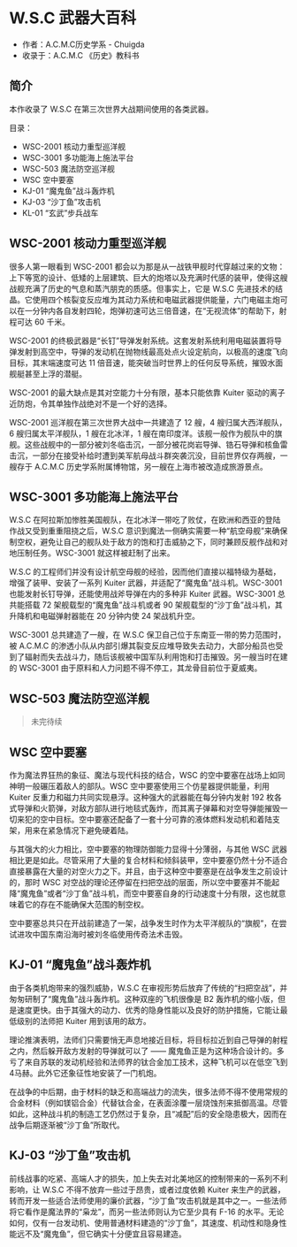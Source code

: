 # W.S.C 武器大百科

- 作者：A.C.M.C历史学系 - Chuigda
- 收录于：A.C.M.C 《历史》教科书

## 简介
本作收录了 W.S.C 在第三次世界大战期间使用的各类武器。

目录：
- WSC-2001 核动力重型巡洋舰
- WSC-3001 多功能海上施法平台
- WSC-503 魔法防空巡洋舰
- WSC 空中要塞
- KJ-01 “魔鬼鱼”战斗轰炸机
- KJ-03 “沙丁鱼”攻击机
- KL-01 “玄武”步兵战车

## WSC-2001 核动力重型巡洋舰
很多人第一眼看到 WSC-2001 都会以为那是从一战铁甲舰时代穿越过来的文物：上下等宽的设计、低矮的上层建筑、巨大的炮塔以及充满时代感的装甲，使得这艘战舰充满了历史的气息和蒸汽朋克的质感。但事实上，它是 W.S.C 先进技术的结晶。它使用四个核裂变反应堆为其动力系统和电磁武器提供能量，六门电磁主炮可以在一分钟内各自发射四轮，炮弹初速可达三倍音速，在“无视流体”的帮助下，射程可达 60 千米。

WSC-2001 的终极武器是“长钉”导弹发射系统。这套发射系统利用电磁装置将导弹发射到高空中，导弹的发动机在抛物线最高处点火设定航向，以极高的速度飞向目标，其末端速度可达 11 倍音速，能突破当时世界上的任何反导系统，摧毁水面舰艇甚至上浮的潜艇。

WSC-2001 的最大缺点是其对空能力十分有限，基本只能依靠 Kuiter 驱动的离子近防炮，令其单独作战绝对不是一个好的选择。

WSC-2001 巡洋舰在第三次世界大战中一共建造了 12 艘，4 艘归属大西洋舰队，6 艘归属太平洋舰队，1 艘在北冰洋，1 艘在南印度洋。该舰一般作为舰队中的旗舰。这些战舰中的一部分被刘冬临击沉，一部分被花岗岩导弹、锆石导弹和核鱼雷击沉，一部分在接受补给时遭到美军航母战斗群突袭沉没，目前世界仅存两艘，一艘存于 A.C.M.C 历史学系附属博物馆，另一艘在上海市被改造成旅游景点。

## WSC-3001 多功能海上施法平台
W.S.C 在阿拉斯加惨胜美国舰队，在北冰洋一带吃了败仗，在欧洲和西亚的登陆作战又受到重重阻挠之后，W.S.C 意识到魔法一侧确实需要一种“航空母舰”来确保制空权，避免让自己的舰队处于敌方的饱和打击威胁之下，同时兼顾反舰作战和对地压制任务。WSC-3001 就这样被赶制了出来。

W.S.C 的工程师们并没有设计航空母舰的经验，因而他们直接以福特级为基础，增强了装甲、安装了一系列 Kuiter 武器，并适配了“魔鬼鱼”战斗机。WSC-3001 也能发射长钉导弹，还能使用战斧导弹在内的多种非 Kuiter 武器。WSC-3001 总共能搭载 72 架舰载型的“魔鬼鱼”战斗机或者 90 架舰载型的“沙丁鱼”战斗机，其升降机和电磁弹射器能在 20 分钟内使 24 架战机升空。

WSC-3001 总共建造了一艘，在 W.S.C 保卫自己位于东南亚一带的势力范围时，被 A.C.M.C 的渗透小队从内部引爆其裂变反应堆导致失去动力，大部分船员也受到了辐射而失去战斗力，随后该舰被中国军队利用饱和打击摧毁。另一艘当时在建的 WSC-3001 由于原料和人力问题不得不停工，其龙骨目前位于夏威夷。

## WSC-503 魔法防空巡洋舰
> 未完待续

## WSC 空中要塞
作为魔法界狂热的象征、魔法与现代科技的结合，WSC 的空中要塞在战场上如同神明一般碾压着敌人的部队。WSC 空中要塞使用三个仿星器提供能量，利用 Kuiter 反重力和磁力共同实现悬浮。这种强大的武器能在每分钟内发射 192 枚各式导弹和火箭弹，对敌方部队进行地毯式轰炸，而其离子弹幕和对空导弹能摧毁一切来犯的空中目标。空中要塞还配备了一套十分可靠的液体燃料发动机和着陆支架，用来在紧急情况下避免硬着陆。

与其强大的火力相比，空中要塞的物理防御能力显得十分薄弱，与其他 WSC 武器相比更是如此。尽管采用了大量的复合材料和倾斜装甲，空中要塞仍然十分不适合直接暴露在大量的对空火力之下。<!-- I am not armed you know, don't be too close to combat. -->并且，由于这种空中要塞是在战争发生之前设计的，那时 WSC 对空战的理论还停留在扫把空战的层面，所以空中要塞并不能起降“魔鬼鱼”或者“沙丁鱼”战斗机，而空中要塞自身的行动速度十分有限，这也就意味着它的存在不能确保大范围的制空权。

空中要塞总共只在开战前建造了一架，战争发生时作为太平洋舰队的“旗舰”，在尝试进攻中国东南沿海时被刘冬临使用传奇法术击毁。<!-- 真是个倒霉孩子 -->

## KJ-01 “魔鬼鱼”战斗轰炸机
由于各类机炮带来的强烈威胁，W.S.C 在审视形势后放弃了传统的“扫把空战”，并匆匆研制了“魔鬼鱼”战斗轰炸机。这种双座的飞机很像是 B2 轰炸机的缩小版，但是速度更快。由于其强大的动力、优秀的隐身性能以及良好的防护措施，它能让最低级别的法师把 Kuiter 用到该用的敌方。

理论推演表明，法师们只需要悄无声息地接近目标，将目标拉近到自己导弹的射程之内，然后躲开敌方发射的导弹就可以了 —— 魔鬼鱼正是为这种场合设计的。多亏了来自苏联的发动机经验和法师界的钛合金加工技术，这种飞机可以在低空飞到4马赫。此外它还象征性地安装了一门机炮。

在战争的中后期，由于材料的缺乏和高端战力的流失，很多法师不得不使用常规的合金材料（例如镁铝合金）代替钛合金，在表面涂覆一层烧蚀剂来抵御高温。尽管如此，这种战斗机的制造工艺仍然过于复杂，且“减配”后的安全隐患极大，因而在战争后期逐渐被“沙丁鱼”所取代。

## KJ-03 “沙丁鱼”攻击机
前线战事的吃紧、高端人才的损失，加上失去对北美地区的控制带来的一系列不利影响，让 W.S.C 不得不放弃一些过于昂贵，或者过度依赖 Kuiter 来生产的武器，转而开发一些适合法师使用的廉价武器，“沙丁鱼”攻击机就是其中之一。一些法师将它看作是魔法界的“枭龙”，而另一些法师则认为它至少具有 F-16 的水平。无论如何，仅有一台发动机、使用普通材料建造的“沙丁鱼”，其速度、机动性和隐身性能远不及“魔鬼鱼”，但它确实十分便宜且容易建造。
